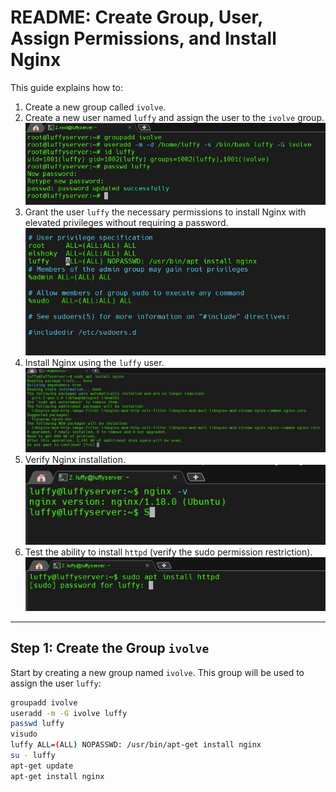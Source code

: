 
# README: Create Group, User, Assign Permissions, and Install Nginx

This guide explains how to:
1. Create a new group called `ivolve`.
2. Create a new user named `luffy` and assign the user to the `ivolve` group.
    ![Create Group and User](task01/images/1.png)
3. Grant the user `luffy` the necessary permissions to install Nginx with elevated privileges without requiring a password.
    ![Grant Permissions](task01/images/2.jpg)
4. Install Nginx using the `luffy` user.
    ![Install Nginx](task01/images/3.jpg)
5. Verify Nginx installation.
    ![Verify Installation](task01/images/4.jpg)
6. Test the ability to install `httpd` (verify the sudo permission restriction).
    ![Test Permissions](task01/images/5.jpg)

---

## Step 1: Create the Group `ivolve`

Start by creating a new group named `ivolve`. This group will be used to assign the user `luffy`:

```bash
groupadd ivolve
useradd -m -G ivolve luffy
passwd luffy
visudo
luffy ALL=(ALL) NOPASSWD: /usr/bin/apt-get install nginx
su - luffy
apt-get update
apt-get install nginx
